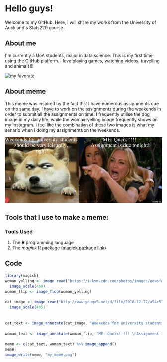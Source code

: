 # Hello guys!
Welcome to my GitHub. 
Here, I will share my works from the University of Auckland's Stats220 course.

## About me
I'm currently a UoA students, major in data science. This is my first time using the GitHub platform. 
I love playing games, watching videos, travelling and animals!!!

![my favorate](https://encrypted-tbn0.gstatic.com/images?q=tbn:ANd9GcShUK_8myMnm9ADp03l9FdIbsqTTw-PhEf1lw&usqp=CAU)

## About meme 
This meme was inspired by the fact that I have numerous assignments due on the same day. I have to work on the assignments during the weekends in order to submit all the assignments on time. I frequently utilise the dog image in my daily life, while the woman-yelling image frequently shows on my Instagram. I feel like the combination of these two images is what my senario when I doing my assignments on the weekends.

![](my_meme.png)
## Tools that I use to make a meme:
 ### Tools Used
1. The **R** programming language 
2. The *magick* R package ([magick package link](https://cran.r-project.org/web/packages/magick/vignettes/intro.html))

## Code
```r
library(magick)
woman_yelling <- image_read("https://i.kym-cdn.com/photos/images/newsfeed/001/505/717/49b.jpg") %>%
  image_scale(460) 
woman_flip <- image_flop(woman_yelling)

cat_image <- image_read("http://www.youqu5.net/d/file/2018-12-27/a94c57566d3e02cf59640368ab39e58f.jpg") %>%
  image_scale(405)


cat_text <- image_annotate(cat_image, "Weekends for university students \nshould be very leisurely, \nright?", font = 'Times', size = 30, color = "white", gravity = "north")

woman_text <- image_annotate(woman_flip, "ME: Qucik!!!!! \nAssignment is due tonight!", font = 'Times', size = 30, color = "white", gravity = "north")

meme <- c(cat_text, woman_text) %>% image_append()
meme
image_write(meme, "my_meme.png")
```


